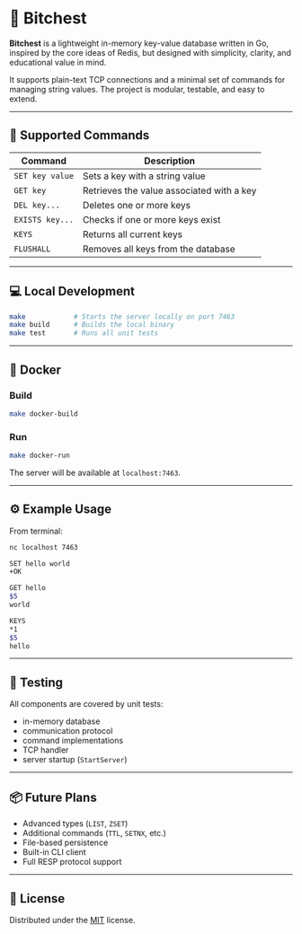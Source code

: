 # 🧱 Bitchest

**Bitchest** is a lightweight in-memory key-value database written in Go, inspired by the core ideas of Redis, but designed with simplicity, clarity, and educational value in mind.

It supports plain-text TCP connections and a minimal set of commands for managing string values. The project is modular, testable, and easy to extend.

---

## 🚀 Supported Commands

| Command         | Description                                         |
|------------------|-----------------------------------------------------|
| `SET key value`  | Sets a key with a string value                      |
| `GET key`        | Retrieves the value associated with a key           |
| `DEL key...`     | Deletes one or more keys                            |
| `EXISTS key...`  | Checks if one or more keys exist                    |
| `KEYS`           | Returns all current keys                            |
| `FLUSHALL`       | Removes all keys from the database                  |

---

## 💻 Local Development

```bash
make            # Starts the server locally on port 7463
make build      # Builds the local binary
make test       # Runs all unit tests
```

---

## 🐳 Docker

### Build

```bash
make docker-build
```

### Run

```bash
make docker-run
```

The server will be available at `localhost:7463`.

---

## ⚙️ Example Usage

From terminal:

```bash
nc localhost 7463

SET hello world
+OK

GET hello
$5
world

KEYS
*1
$5
hello
```

---

## 🧪 Testing

All components are covered by unit tests:
- in-memory database
- communication protocol
- command implementations
- TCP handler
- server startup (`StartServer`)

---

## 📦 Future Plans

- Advanced types (`LIST`, `ZSET`)
- Additional commands (`TTL`, `SETNX`, etc.)
- File-based persistence
- Built-in CLI client
- Full RESP protocol support

---

## 📄 License

Distributed under the [MIT](./LICENSE) license.
